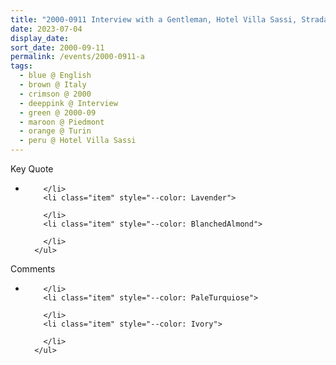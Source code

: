 ```yaml
---
title: "2000-0911 Interview with a Gentleman, Hotel Villa Sassi, Strada Al Traforo di Pino 47, Turin, Piedmont, Italy"
date: 2023-07-04
display_date: 
sort_date: 2000-09-11
permalink: /events/2000-0911-a
tags:
  - blue @ English
  - brown @ Italy
  - crimson @ 2000
  - deeppink @ Interview
  - green @ 2000-09
  - maroon @ Piedmont
  - orange @ Turin
  - peru @ Hotel Villa Sassi
---
```


<div class="main">
  <div class="wave-list">
    <div class="title">
      <div class="text" style="--color: green">
        Key Quote
      </div>
    </div>
    <ul class="list">
        <li class="item" data-color-BlanchedAlmond>
          
        </li>
        <li class="item" style="--color: Lavender">
          
        </li>
        <li class="item" style="--color: BlanchedAlmond">
        
        </li>
      </ul>
  </div>
</div>

<div class="main">
  <div class="wave-list">
    <div class="title">
      <div class="text" style="--color: green">
        Comments
      </div>
    </div>
    <ul class="list">
        <li class="item" data-color-Ivory>
         
        </li>
        <li class="item" style="--color: PaleTurquiose">
          
        </li>
        <li class="item" style="--color: Ivory">
         
        </li>
      </ul>
  </div>
</div>